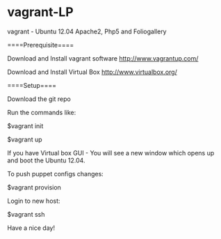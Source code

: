 vagrant-LP
==========

vagrant - Ubuntu 12.04 Apache2, Php5 and Foliogallery


====Prerequisite====

Download and Install vagrant software
http://www.vagrantup.com/

Download and Install Virtual Box
http://www.virtualbox.org/

====Setup====

Download the git repo 

Run the commands like:

$vagrant init 

$vagrant up 

If you have Virtual box GUI - You will see a new window which opens up and boot the Ubuntu 12.04.

To push puppet configs changes:

$vagrant provision

Login to new host:

$vagrant ssh 

Have a nice day!
